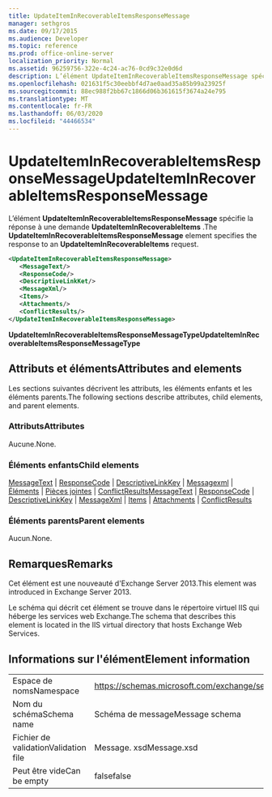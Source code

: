 ```yaml
---
title: UpdateItemInRecoverableItemsResponseMessage
manager: sethgros
ms.date: 09/17/2015
ms.audience: Developer
ms.topic: reference
ms.prod: office-online-server
localization_priority: Normal
ms.assetid: 96259756-322e-4c24-ac76-0cd9c32e0d6d
description: L’élément UpdateItemInRecoverableItemsResponseMessage spécifie la réponse à une demande UpdateItemInRecoverableItems.
ms.openlocfilehash: 021631f5c30eebbf4d7ae0aad35a85b99a23925f
ms.sourcegitcommit: 88ec988f2bb67c1866d06b361615f3674a24e795
ms.translationtype: MT
ms.contentlocale: fr-FR
ms.lasthandoff: 06/03/2020
ms.locfileid: "44466534"
---
```

# <a name="updateiteminrecoverableitemsresponsemessage"></a><span data-ttu-id="09904-103">UpdateItemInRecoverableItemsResponseMessage</span><span class="sxs-lookup"><span data-stu-id="09904-103">UpdateItemInRecoverableItemsResponseMessage</span></span>

<span data-ttu-id="09904-104">L’élément **UpdateItemInRecoverableItemsResponseMessage** spécifie la réponse à une demande **UpdateItemInRecoverableItems** .</span><span class="sxs-lookup"><span data-stu-id="09904-104">The **UpdateItemInRecoverableItemsResponseMessage** element specifies the response to an **UpdateItemInRecoverableItems** request.</span></span> 
  
```XML
<UpdateItemInRecoverableItemsResponseMessage>
   <MessageText/>
   <ResponseCode/>
   <DescriptiveLinkKet/>
   <MessageXml/>
   <Items/>
   <Attachments/>
   <ConflictResults/>
</UpdateItemInRecoverableItemsResponseMessage>
```

 <span data-ttu-id="09904-105">**UpdateItemInRecoverableItemsResponseMessageType**</span><span class="sxs-lookup"><span data-stu-id="09904-105">**UpdateItemInRecoverableItemsResponseMessageType**</span></span>
## <a name="attributes-and-elements"></a><span data-ttu-id="09904-106">Attributs et éléments</span><span class="sxs-lookup"><span data-stu-id="09904-106">Attributes and elements</span></span>

<span data-ttu-id="09904-107">Les sections suivantes décrivent les attributs, les éléments enfants et les éléments parents.</span><span class="sxs-lookup"><span data-stu-id="09904-107">The following sections describe attributes, child elements, and parent elements.</span></span>
  
### <a name="attributes"></a><span data-ttu-id="09904-108">Attributs</span><span class="sxs-lookup"><span data-stu-id="09904-108">Attributes</span></span>

<span data-ttu-id="09904-109">Aucune.</span><span class="sxs-lookup"><span data-stu-id="09904-109">None.</span></span>
  
### <a name="child-elements"></a><span data-ttu-id="09904-110">Éléments enfants</span><span class="sxs-lookup"><span data-stu-id="09904-110">Child elements</span></span>

<span data-ttu-id="09904-111">[MessageText](messagetext.md)  |  [ResponseCode](responsecode.md)  |  [DescriptiveLinkKey](descriptivelinkkey.md)  |  [Messagexml](messagexml.md)  |  [Éléments](items.md)  |  [Pièces jointes](attachments-ex15websvcsotherref.md)  |  [ConflictResults](conflictresults.md)</span><span class="sxs-lookup"><span data-stu-id="09904-111">[MessageText](messagetext.md) | [ResponseCode](responsecode.md) | [DescriptiveLinkKey](descriptivelinkkey.md) | [MessageXml](messagexml.md) | [Items](items.md) | [Attachments](attachments-ex15websvcsotherref.md) | [ConflictResults](conflictresults.md)</span></span>
  
### <a name="parent-elements"></a><span data-ttu-id="09904-112">Éléments parents</span><span class="sxs-lookup"><span data-stu-id="09904-112">Parent elements</span></span>

<span data-ttu-id="09904-113">Aucun.</span><span class="sxs-lookup"><span data-stu-id="09904-113">None.</span></span>
  
## <a name="remarks"></a><span data-ttu-id="09904-114">Remarques</span><span class="sxs-lookup"><span data-stu-id="09904-114">Remarks</span></span>

<span data-ttu-id="09904-115">Cet élément est une nouveauté d'Exchange Server 2013.</span><span class="sxs-lookup"><span data-stu-id="09904-115">This element was introduced in Exchange Server 2013.</span></span>
  
<span data-ttu-id="09904-116">Le schéma qui décrit cet élément se trouve dans le répertoire virtuel IIS qui héberge les services web Exchange.</span><span class="sxs-lookup"><span data-stu-id="09904-116">The schema that describes this element is located in the IIS virtual directory that hosts Exchange Web Services.</span></span>
  
## <a name="element-information"></a><span data-ttu-id="09904-117">Informations sur l'élément</span><span class="sxs-lookup"><span data-stu-id="09904-117">Element information</span></span>

|||
|:-----|:-----|
|<span data-ttu-id="09904-118">Espace de noms</span><span class="sxs-lookup"><span data-stu-id="09904-118">Namespace</span></span>  <br/> |https://schemas.microsoft.com/exchange/services/2006/message  <br/> |
|<span data-ttu-id="09904-119">Nom du schéma</span><span class="sxs-lookup"><span data-stu-id="09904-119">Schema name</span></span>  <br/> |<span data-ttu-id="09904-120">Schéma de message</span><span class="sxs-lookup"><span data-stu-id="09904-120">Message schema</span></span>  <br/> |
|<span data-ttu-id="09904-121">Fichier de validation</span><span class="sxs-lookup"><span data-stu-id="09904-121">Validation file</span></span>  <br/> |<span data-ttu-id="09904-122">Message. xsd</span><span class="sxs-lookup"><span data-stu-id="09904-122">Message.xsd</span></span>  <br/> |
|<span data-ttu-id="09904-123">Peut être vide</span><span class="sxs-lookup"><span data-stu-id="09904-123">Can be empty</span></span>  <br/> |<span data-ttu-id="09904-124">false</span><span class="sxs-lookup"><span data-stu-id="09904-124">false</span></span>  <br/> |
   

